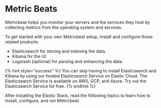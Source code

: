 # Metric Beats

Metricbeat helps you monitor your servers and the services they host by collecting metrics from the operating system and services.

To get started with your own Metricbeat setup, install and configure these related products:

* Elasticsearch for storing and indexing the data.
* Kibana for the UI.
* Logstash \(optional\) for parsing and enhancing the data.

{% hint style="success" %}
You can skip having to install Elasticsearch and Kibana by using our hosted Elasticsearch Service on Elastic Cloud. The Elasticsearch Service is available on AWS, GCP, and Azure. Try out the Elasticsearch Service for free.
{% endhint %}

After installing the Elastic Stack, read the following topics to learn how to install, configure, and run Metricbeat.

